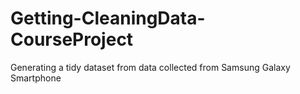 # Getting-CleaningData-CourseProject
Generating a tidy dataset from data collected from Samsung Galaxy Smartphone 
